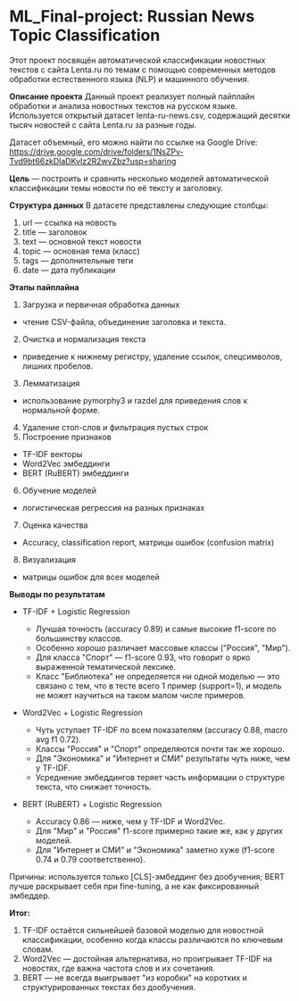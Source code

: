 # ML_Final-project: Russian News Topic Classification

Этот проект посвящён автоматической классификации новостных текстов с сайта Lenta.ru по темам с помощью современных методов обработки естественного языка (NLP) и машинного обучения.

**Описание проекта**
Данный проект реализует полный пайплайн обработки и анализа новостных текстов на русском языке. Используется открытый датасет lenta-ru-news.csv, содержащий десятки тысяч новостей с сайта Lenta.ru за разные годы.

Датасет объемный, его можно найти по ссылке на Google Drive: https://drive.google.com/drive/folders/1NsZPv-Tvd9bt66zkDlaDKvIz2R2wvZbz?usp=sharing

**Цель** — построить и сравнить несколько моделей автоматической классификации темы новости по её тексту и заголовку.

**Структура данных**
В датасете представлены следующие столбцы:
1) url — ссылка на новость
2) title — заголовок
3) text — основной текст новости
4) topic — основная тема (класс)
5) tags — дополнительные теги
6) date — дата публикации

**Этапы пайплайна**
1) Загрузка и первичная обработка данных
  - чтение CSV-файла, объединение заголовка и текста.
2) Очистка и нормализация текста
  - приведение к нижнему регистру, удаление ссылок, спецсимволов, лишних пробелов.
3) Лемматизация
  - использование pymorphy3 и razdel для приведения слов к нормальной форме.
4) Удаление стоп-слов и фильтрация пустых строк
5) Построение признаков
  - TF-IDF векторы
  - Word2Vec эмбеддинги
  - BERT (RuBERT) эмбеддинги
6) Обучение моделей
  - логистическая регрессия на разных признаках
7) Оценка качества
  - Accuracy, classification report, матрицы ошибок (confusion matrix)
8) Визуализация
  - матрицы ошибок для всех моделей

**Выводы по результатам**

- TF-IDF + Logistic Regression
  - Лучшая точность (accuracy 0.89) и самые высокие f1-score по большинству классов.
  - Особенно хорошо различает массовые классы ("Россия", "Мир").
  - Для класса "Спорт" — f1-score 0.93, что говорит о ярко выраженной тематической лексике.
  - Класс "Библиотека" не определяется ни одной моделью — это связано с тем, что в тесте всего 1 пример (support=1), и модель не может научиться на таком малом числе примеров.

- Word2Vec + Logistic Regression
  - Чуть уступает TF-IDF по всем показателям (accuracy 0.88, macro avg f1 0.72).
  - Классы "Россия" и "Спорт" определяются почти так же хорошо.
  - Для "Экономика" и "Интернет и СМИ" результаты чуть ниже, чем у TF-IDF.
  - Усреднение эмбеддингов теряет часть информации о структуре текста, что снижает точность.

- BERT (RuBERT) + Logistic Regression
  - Accuracy 0.86 — ниже, чем у TF-IDF и Word2Vec.
  - Для "Мир" и "Россия" f1-score примерно такие же, как у других моделей.
  - Для "Интернет и СМИ" и "Экономика" заметно хуже (f1-score 0.74 и 0.79 соответственно).

Причины: используется только [CLS]-эмбеддинг без дообучения; BERT лучше раскрывает себя при fine-tuning, а не как фиксированный эмбеддер.

**Итог:**
1. TF-IDF остаётся сильнейшей базовой моделью для новостной классификации, особенно когда классы различаются по ключевым словам.
2. Word2Vec — достойная альтернатива, но проигрывает TF-IDF на новостях, где важна частота слов и их сочетания.
3. BERT — не всегда выигрывает "из коробки" на коротких и структурированных текстах без дообучения.

